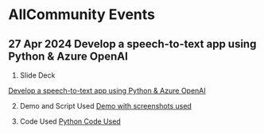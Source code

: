 
# AllCommunity Events

## 27 Apr 2024 Develop a speech-to-text app using Python & Azure OpenAI

1. Slide Deck

[Develop a speech-to-text app using Python & Azure OpenAI](<20240427 Develop a speech-to-text app using Python & Azure OpenAI/01 Slide Deck/20240427 Global Azure Pune 2024 - Develop a speech-to-text app with Python & Azure OpenAI  - Aroh Shukla.pdf>)

2. Demo and Script Used
[Demo with screenshots used](<20240427 Develop a speech-to-text app using Python & Azure OpenAI/02 Slide Deck - SCRIPT/Develop a speech-to-text app using Python & Azure OpenAI - SCRIPT.pdf>)

3. Code Used 
[Python Code Used](<20240427 Develop a speech-to-text app using Python & Azure OpenAI/03 Slide Deck - Code Used/02 Python Code.txt>)
